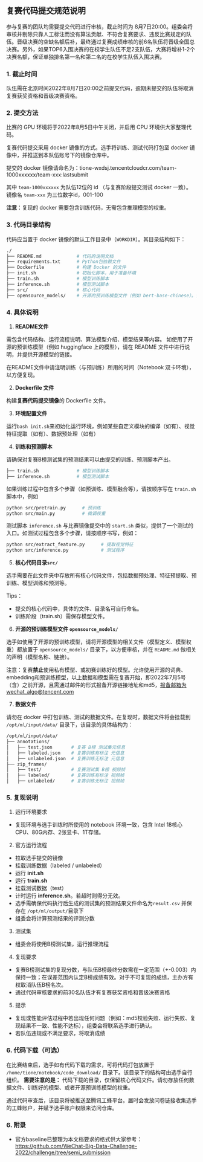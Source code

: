 ## 复赛代码提交规范说明

参与复赛的团队均需要提交代码进行审核，截止时间为 8月7日20:00。组委会将审核并剔除只靠人工标注而没有算法贡献、不符合复赛要求、违反比赛规定的队伍。晋级决赛的空缺名额后补，最终通过复赛成绩审核的前6名队伍将晋级全国总决赛。另外，如果TOP6入围决赛的在校学生队伍不足2支队伍，大赛将增补1-2个决赛名额，保证单独排名第一名和第二名的在校学生队伍入围决赛。

### 1. 截止时间

队伍需在北京时间2022年8月7日20:00之前提交代码，逾期未提交的队伍将取消复赛获奖资格和晋级决赛资格。

### 2. 提交方法

比赛的 GPU 环境将于2022年8月5日中午关闭，并启用 CPU 环境供大家整理代码。

复赛代码提交采用 docker 镜像的方式。选手将训练、测试代码打包至 docker 镜像中，并推送到本队伍账号下的镜像仓库中。

提交的 docker 镜像请命名为：tione-wxdsj.tencentcloudcr.com/team-1000xxxxxx/team-xxx:lastsubmit

其中 `team-1000xxxxxx` 为队伍12位的 id （与复赛阶段提交测试 docker 一致）。
镜像名 `team-xxx` 为三位数字id，001-100

**注意**：复现的 docker 需要包含训练代码，无需包含推理模型的权重。

### 3. 代码目录结构

代码应当置于 docker 镜像的默认工作目录中（`WORKDIR`）。其目录结构如下：

```bash
./
├── README.md             # 代码的说明文档
├── requirements.txt      # Python包依赖文件 
├── Dockerfile            # 构建 Docker 的文件
├── init.sh               # 初始化脚本，用于准备环境
├── train.sh              # 模型训练脚本
├── inference.sh          # 模型测试脚本 
├── src/                  # 核心代码
├── opensource_models/    # 开源的预训练模型文件（例如 bert-base-chinese）。请将权重一并打包进 docker。
```

### 4. 具体说明

1. **README文件**

  需包含代码结构、运行流程说明、算法模型介绍、模型结果等内容。
  如使用了开源的预训练模型（例如 huggingface 上的模型），请在 README 文件中进行说明，并提供开源模型的链接。
  
  在README文件中请注明训练（与预训练）所用的时间（Notebook 双卡环境），以方便复现。

2. **Dockerfile 文件**
  
  构建**复赛代码提交镜像**的 Dockerfile 文件。

3. **环境配置文件**

  运行`bash init.sh`来初始化运行环境，例如某些自定义模块的编译（如有）、视觉特征提取（如有）、数据预处理（如有）

4. **训练和预测脚本** 
  
  请确保对复赛B榜测试集的预测结果可以由提交的训练、预测脚本产出。
  ```bash
  ├── train.sh              # 模型训练脚本
  ├── inference.sh          # 模型测试脚本 
  ```

  如果训练过程中包含多个步骤（如预训练、模型融合等），请按顺序写在 `train.sh` 脚本中，例如
  ```bash
  python src/pretrain.py      # 预训练
  python src/main.py          # 微调权重
  ```
 
 测试脚本 `inference.sh` 与比赛镜像提交中的 `start.sh` 类似，提供了一个测试的入口。如测试过程包含多个步骤，请按顺序书写，例如：
  ```bash
  python src/extract_feature.py      # 提取视觉特征
  python src/inference.py            # 测试程序
  ```


5. **核心代码目录`src/`**
  
  选手需要在此文件夹中存放所有核心代码文件，包括数据预处理、特征预提取、预训练、模型训练和预测等。

  Tips：
  * 提交的核心代码中，具体的文件、目录名可自行命名。
  * 训练阶段（train.sh）需保存模型文件。

6. **开源的预训练模型文件 `opensource_models/`**
  
  选手如使用了开源的预训练模型，请将开源模型的相关文件（模型定义、模型权重）都放置于 `opensource_models/` 目录下，以方便审核，并在 `README.md` 做相关的声明（模型名称、链接）。
  
  注意：复赛**禁止**使用私有模型、或初赛训练好的模型。允许使用开源的词典、embedding和预训练模型，以上数据和模型需在复赛开始，即2022年7月5号（含）之前开源，且需通过邮件的形式报备开源链接地址和md5，报备邮箱为wechat_algo@tencent.com

7. **数据文件**

  请勿在 docker 中打包训练、测试的数据文件。在复现时，数据文件将会挂载到 `/opt/ml/input/data/` 目录下，该目录的具体结构为：

  ```bash
  /opt/ml/input/data/
  ├── annotations/
  │   ├── test.json       # 复赛 B榜 测试集元信息
  │   ├── labeled.json    # 复赛训练有标注 元信息
  │   ├── unlabeled.json  # 复赛训练无标注 元信息
  ├── zip_frames/
  │   ├── test/           # 复赛测试集 B榜 视频帧
  │   ├── labeled/        # 复赛训练有标注 视频帧
  │   ├── unlabeled/      # 复赛训练无标注 视频帧
  ```

### 5. 复现说明

1. 运行环境要求
  * 复现环境与选手训练时所使用的 notebook 环境一致，包含 Intel 18核心CPU、80G内存、2张显卡、1T存储。
2. 官方运行流程
  * 拉取选手提交的镜像
  * 挂载训练数据（labeled / unlabeled）
  * 运行 **init.sh**
  * 运行 **train.sh**
  * 挂载测试数据（test）
  * 计时运行 **inference.sh**。若超时则得分无效。
  * 选手需确保代码执行后生成的测试集的预测结果文件命名为`result.csv` 并保存在 `/opt/ml/output/`目录下
  * 组委会将计算预测结果的评测分数
3. 测试集
  * 组委会将使用B榜测试集，运行推理流程
4. 复现要求
  * 复赛B榜测试集的复现分数，与队伍B榜最终分数需在一定范围（+-0.003）内保持一致；在误差范围内认定B榜成绩有效。对于不可复现的成绩，主办方有权取消队伍B榜名次。
  * 通过代码审核要求的前30名队伍才有复赛获奖资格和晋级决赛资格
5. 提示
  * 复现或性能评估过程中若出现任何问题（例如：md5校验失败、运行失败、复现结果不一致、性能不达标），组委会将联系选手进行确认。
  * 若队伍违规或不满足要求，将取消成绩

### 6. 代码下载（可选）

在比赛结束后，选手如有代码下载的需求，可将代码打包放置于 `/home/tione/notebook/code_download/` 目录下。该目录下的结构可由选手自行组织。
**需要注意的是：** 代码下载的目录，仅保留核心代码文件。请勿存放任何数据文件、训练好的模型、或者开源预训练模型的权重。

通过代码审查后，该目录将被推送至腾讯工蜂平台。届时会发放问卷链接收集选手的工蜂账户，并赋予选手账户权限来访问仓库。

### 6. 附录
* 官方baseline已整理为本文档要求的格式供大家参考：https://github.com/WeChat-Big-Data-Challenge-2022/challenge/tree/semi_submission
